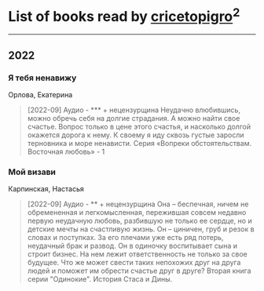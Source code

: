 # List of books read by [cricetopigro](http://vk.com/id189877867)<sup>2</sup>
---

## 2022

### Я тебя ненавижу
Орлова, Екатерина
> [2022-09] Аудио - *** + нецензурщина
> Неудачно влюбившись, можно обречь себя на долгие страдания. А можно найти свое счастье. Вопрос только в цене этого счастья, и насколько долгой окажется дорога к нему. К своему я иду сквозь густые заросли терновника и море ненависти.
> Серия «Вопреки обстоятельствам. Восточная любовь» - 1


### Мой визави
Карпинская, Настасья
> [2022-09] Аудио - ** + нецензурщина
> Она – беспечная, ничем не обремененная и легкомысленная, пережившая совсем недавно первую неудачную любовь, разбившую не только ее сердце, но и детские мечты на счастливую жизнь. Он – циничен, груб и резок в словах и поступках. За его плечами уже есть ряд потерь, неудачный брак и развод. Он в одиночку воспитывает сына и строит бизнес. На нем лежит ответственность не только за свое будущее. Что же может свести таких непохожих друг на друга людей и поможет им обрести счастье друг в друге? Вторая книга серии "Одинокие". История Стаса и Дины.



